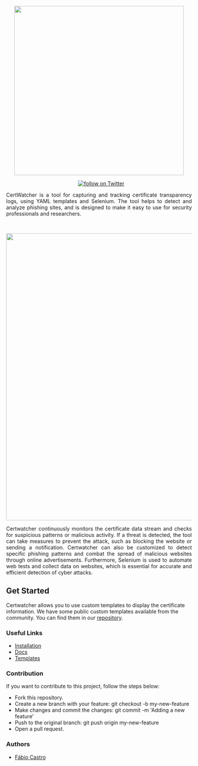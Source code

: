 
<p align="center">
  <img width="460" height="auto" src="https://user-images.githubusercontent.com/110246050/215688266-a8aacee4-9e47-4f9a-92d1-961b61812ec4.png">
</p>
<p align="center">
<a href="#"><img src="https://img.shields.io/badge/contributors-1-green" alt=""></a>
<a href="#"><img src="https://img.shields.io/badge/developing-stable-green" alt=""></a>
<a href="#"><img src="https://img.shields.io/badge/version-v0.1.0-blue" alt=""></a>
<a href="https://twitter.com/intent/follow?screen_name=drfabiocastro">
<img src="https://img.shields.io/twitter/follow/drfabiocastro?style=social&logo=twitter" alt="follow on Twitter"></a>
</p>

<p align="justify">
CertWatcher is a tool for capturing and tracking certificate transparency logs, using YAML templates and Selenium. The tool helps to detect and analyze phishing sites, and is designed to make it easy to use for security professionals and researchers.
</p>
<br>
<p align="center">
<img width="780" height="auto" src="https://user-images.githubusercontent.com/110246050/220721940-04614562-115f-4367-8c5e-b10006a22061.png">
<br>
</p>
<p align="justify">
Certwatcher continuously monitors the certificate data stream and checks for suspicious patterns or malicious activity. If a threat is detected, the tool can take measures to prevent the attack, such as blocking the website or sending a notification. Certwatcher can also be customized to detect specific phishing patterns and combat the spread of malicious websites through online advertisements. Furthermore, Selenium is used to automate web tests and collect data on websites, which is essential for accurate and efficient detection of cyber attacks.
<p>
  
##  Get Started
Certwatcher allows you to use custom templates to display the certificate information. We have some public custom templates available from the community. You can find them in our [repository](https://github.com/drfabiocastro/certwatcher-templates). 
  
### Useful Links

- [Installation](https://certwatcher.io/installation)
- [Docs](https://certwatcher.io/installation)
- [Templates](https://certwatcher.io/installation)

### Contribution
If you want to contribute to this project, follow the steps below:

- Fork this repository.
- Create a new branch with your feature: git checkout -b my-new-feature
- Make changes and commit the changes: git commit -m 'Adding a new feature'
- Push to the original branch: git push origin my-new-feature
- Open a pull request.
  
### Authors

- [Fábio Castro](https://www.twitter.com/drfabiocastro)
